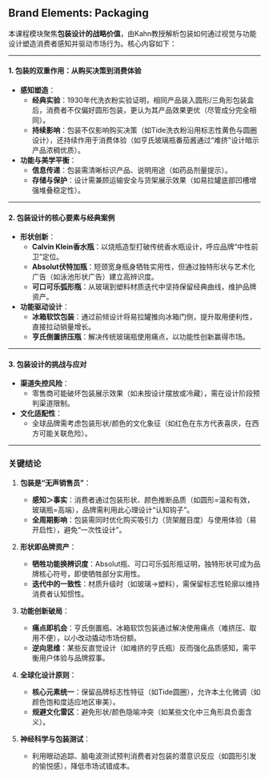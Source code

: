 ## Brand Elements: Packaging

本课程模块聚焦**包装设计的战略价值**，由Kahn教授解析包装如何通过视觉与功能设计塑造消费者感知并驱动市场行为。核心内容如下：  

---

#### **1. 包装的双重作用：从购买决策到消费体验**  
- **感知塑造**：  
  - **经典实验**：1930年代洗衣粉实验证明，相同产品装入圆形/三角形包装盒后，消费者不仅偏好圆形包装，更认为其产品效果更优（尽管成分完全相同）。  
  - **持续影响**：包装不仅影响购买决策（如Tide洗衣粉沿用标志性黄色与圆圈设计），还持续作用于消费体验（如亨氏玻璃瓶番茄酱通过“难挤”设计暗示产品浓稠优质）。  
- **功能与美学平衡**：  
  - **信息传递**：包装需清晰标识产品、说明用途（如药品剂量提示）。  
  - **存储与保护**：设计需兼顾运输安全与货架展示效果（如易拉罐底部凹槽增强堆叠稳定性）。  

---

#### **2. 包装设计的核心要素与经典案例**  
- **形状创新**：  
  - **Calvin Klein香水瓶**：以烧瓶造型打破传统香水瓶设计，呼应品牌“中性前卫”定位。  
  - **Absolut伏特加瓶**：短颈宽身瓶身牺牲实用性，但通过独特形状与艺术化广告（如泳池形状广告）建立高辨识度。  
  - **可口可乐弧形瓶**：从玻璃到塑料材质迭代中坚持保留经典曲线，维护品牌资产。  
- **功能驱动设计**：  
  - **冰箱软饮包装**：通过前倾设计将易拉罐推向冰箱门侧，提升取用便利性，直接拉动销量增长。  
  - **亨氏倒置挤压瓶**：解决传统玻璃瓶使用痛点，以功能性创新赢得市场。  

---

#### **3. 包装设计的挑战与应对**  
- **渠道失控风险**：  
  - 零售商可能破坏包装展示效果（如未按设计摆放或冷藏），需在设计阶段预判渠道限制。  
- **文化适配性**：  
  - 全球品牌需考虑包装形状/颜色的文化象征（如红色在东方代表喜庆，在西方可能关联危险）。  

---

### 关键结论  
1. **包装是“无声销售员”**：  
   - **感知＞事实**：消费者通过包装形状、颜色推断品质（如圆形=温和有效，玻璃瓶=高端），品牌需利用此心理设计“认知钩子”。  
   - **全周期影响**：包装需同时优化购买吸引力（货架醒目度）与使用体验（易开启性），避免“一次性设计”。  

2. **形状即品牌资产**：  
   - **牺牲功能换辨识度**：Absolut瓶、可口可乐弧形瓶证明，独特形状可成为品牌核心符号，即使牺牲部分实用性。  
   - **迭代中的一致性**：材质升级时（如玻璃→塑料），需保留标志性轮廓以维持消费者认知惯性。  

3. **功能创新破局**：  
   - **痛点即机会**：亨氏倒置瓶、冰箱软饮包装通过解决使用痛点（难挤压、取用不便），以小改动撬动市场份额。  
   - **逆向思维**：某些反直觉设计（如难挤的亨氏瓶）反而强化品质感知，需平衡用户体验与品牌叙事。  

4. **全球化设计原则**：  
   - **核心元素统一**：保留品牌标志性特征（如Tide圆圈），允许本土化微调（如颜色饱和度适应地区审美）。  
   - **规避文化雷区**：避免形状/颜色隐喻冲突（如某些文化中三角形具负面含义）。  

5. **神经科学与包装测试**：  
   - 利用眼动追踪、脑电波测试预判消费者对包装的潜意识反应（如圆形引发的愉悦感），降低市场试错成本。